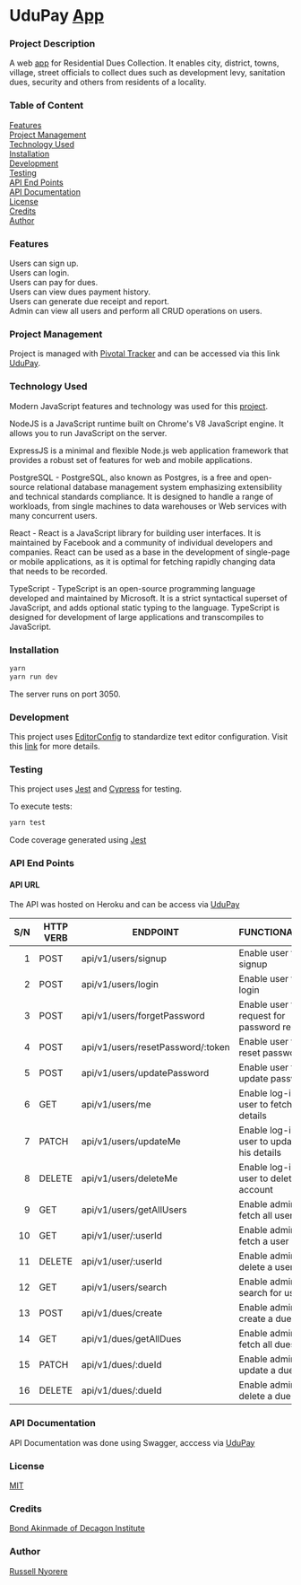 # UduPay [App](https://udupay.com/)

### Project Description

A web [app](https://udupay.com/) for Residential Dues Collection. It enables city, district, towns, village, street officials to collect dues such as development levy, sanitation dues, security and others from residents of a locality.

### Table of Content

[Features](#features)<br/>
[Project Management](#project-management)<br/>
[Technology Used](#technology-used)<br/>
[Installation](#installation)<br/>
[Development](#development)<br/>
[Testing](#testing)<br/>
[API End Points](#api-end-points)<br/>
[API Documentation](#api-documentation)<br/>
[License](#license)<br/>
[Credits](#credits)<br/>
[Author](#author)

### Features

Users can sign up.<br/>
Users can login.<br/>
Users can pay for dues.<br/>
Users can view dues payment history.<br/>
Users can generate due receipt and report.<br/>
Admin can view all users and perform all CRUD operations on users.<br/>

### Project Management

Project is managed with [Pivotal Tracker](https://www.pivotaltracker.com) and can be accessed via this link [UduPay](https://www.pivotaltracker.com/n/projects/2426882).

### Technology Used

Modern JavaScript features and technology was used for this [project](https://udupay.com/).

NodeJS is a JavaScript runtime built on Chrome's V8 JavaScript engine. It allows you to run JavaScript on the server.

ExpressJS is a minimal and flexible Node.js web application framework that provides a robust set of features for web and mobile applications.

PostgreSQL - PostgreSQL, also known as Postgres, is a free and open-source relational database management system emphasizing extensibility and technical standards compliance. It is designed to handle a range of workloads, from single machines to data warehouses or Web services with many concurrent users.

React - React is a JavaScript library for building user interfaces. It is maintained by Facebook and a community of individual developers and companies. React can be used as a base in the development of single-page or mobile applications, as it is optimal for fetching rapidly changing data that needs to be recorded.

TypeScript - TypeScript is an open-source programming language developed and maintained by Microsoft. It is a strict syntactical superset of JavaScript, and adds optional static typing to the language. TypeScript is designed for development of large applications and transcompiles to JavaScript.

### Installation

```bash
yarn
yarn run dev
```

The server runs on port 3050.

### Development

This project uses [EditorConfig](http://editorconfig.org) to standardize text editor configuration. Visit this [link](http://editorconfig.org) for more details.

### Testing

This project uses [Jest](https://jestjs.io/) and [Cypress](https://www.cypress.io/) for testing.

To execute tests:

```bash
yarn test
```

Code coverage generated using [Jest](https://jestjs.io/)

### API End Points

#### API URL

The API was hosted on Heroku and can be access via [UduPay](https://udupay.com/)

| S/N | HTTP VERB | ENDPOINT                          | FUNCTIONALITY                             |
| --: | --------- | --------------------------------- | ----------------------------------------- |
|   1 | POST      | api/v1/users/signup               | Enable user to signup                     |
|   2 | POST      | api/v1/users/login                | Enable user to login                      |
|   3 | POST      | api/v1/users/forgetPassword       | Enable user to request for password reset |
|   4 | POST      | api/v1/users/resetPassword/:token | Enable user to reset password             |
|   5 | POST      | api/v1/users/updatePassword       | Enable user to update password            |
|   6 | GET       | api/v1/users/me                   | Enable log-in user to fetch his details   |
|   7 | PATCH     | api/v1/users/updateMe             | Enable log-in user to update his details  |
|   8 | DELETE    | api/v1/users/deleteMe             | Enable log-in user to delete his account  |
|   9 | GET       | api/v1/users/getAllUsers          | Enable admin to fetch all users           |
|  10 | GET       | api/v1/user/:userId               | Enable admin to fetch a user              |
|  11 | DELETE    | api/v1/user/:userId               | Enable admin to delete a user             |
|  12 | GET       | api/v1/users/search               | Enable admin to search for user           |
|  13 | POST      | api/v1/dues/create                | Enable admin to create a due              |
|  14 | GET       | api/v1/dues/getAllDues            | Enable admin to fetch all dues            |
|  15 | PATCH     | api/v1/dues/:dueId                | Enable admin to update a due              |
|  16 | DELETE    | api/v1/dues/:dueId                | Enable admin to delete a due              |

### API Documentation

API Documentation was done using Swagger, acccess via [UduPay](https://udupay.com/api-doc/)

### License

[MIT](https://opensource.org/licenses/MIT)

### Credits

[Bond Akinmade of Decagon Institute](https://decagonhq.com/)

### Author

[Russell Nyorere](https://neorusse.github.io/)
